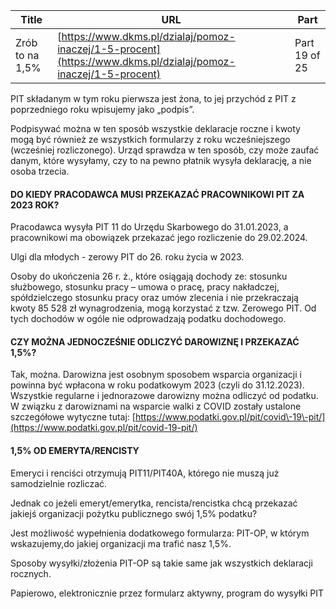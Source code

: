 | **Title**       | **URL**           | **Part**              |
|-----------------|-------------------|-----------------------|
| Zrób to na 1,5%         | [https://www.dkms.pl/dzialaj/pomoz-inaczej/1-5-procent](https://www.dkms.pl/dzialaj/pomoz-inaczej/1-5-procent)    | Part 19 of 25          |

 PIT składanym w tym roku pierwsza jest żona, to jej przychód z PIT z poprzedniego roku wpisujemy jako „podpis”.


Podpisywać można w ten sposób wszystkie deklaracje roczne i kwoty mogą być również ze wszystkich formularzy z roku wcześniejszego (wcześniej rozliczonego). Urząd sprawdza w ten sposób, czy może zaufać danym, które wysyłamy, czy to na pewno płatnik wysyła deklarację, a nie osoba trzecia.

#### DO KIEDY PRACODAWCA MUSI PRZEKAZAĆ PRACOWNIKOWI PIT ZA 2023 ROK?

Pracodawca wysyła PIT 11 do Urzędu Skarbowego do 31\.01\.2023, a pracownikowi ma obowiązek przekazać jego rozliczenie do 29\.02\.2024\.


Ulgi dla młodych \- zerowy PIT do 26\. roku życia w 2023\.


Osoby do ukończenia 26 r. ż., które osiągają dochody ze: stosunku służbowego, stosunku pracy – umowa o pracę, pracy nakładczej, spółdzielczego stosunku pracy oraz umów zlecenia i nie przekraczają kwoty 85 528 zł wynagrodzenia, mogą korzystać z tzw. Zerowego PIT. Od tych dochodów w ogóle nie odprowadzają podatku dochodowego.

#### CZY MOŻNA JEDNOCZEŚNIE ODLICZYĆ DAROWIZNĘ I PRZEKAZAĆ 1,5%?

Tak, można. Darowizna jest osobnym sposobem wsparcia organizacji i powinna być wpłacona w roku podatkowym 2023 (czyli do 31\.12\.2023\). Wszystkie regularne i jednorazowe darowizny można odliczyć od podatku. W związku z darowiznami na wsparcie walki z COVID zostały ustalone szczegółowe wytyczne tutaj: [https://www.podatki.gov.pl/pit/covid\-19\-pit/](https://www.podatki.gov.pl/pit/covid-19-pit/)

#### 1,5% OD EMERYTA/RENCISTY

Emeryci i renciści otrzymują PIT11/PIT40A, którego nie muszą już samodzielnie rozliczać.


Jednak co jeżeli emeryt/emerytka, rencista/rencistka chcą przekazać jakiejś organizacji pożytku publicznego swój 1,5% podatku?


Jest możliwość wypełnienia dodatkowego formularza: PIT\-OP, w którym wskazujemy,do jakiej organizacji ma trafić nasz 1,5%.


Sposoby wysyłki/złożenia PIT\-OP są takie same jak wszystkich deklaracji rocznych.


Papierowo, elektronicznie przez formularz aktywny, program do wysyłki PIT